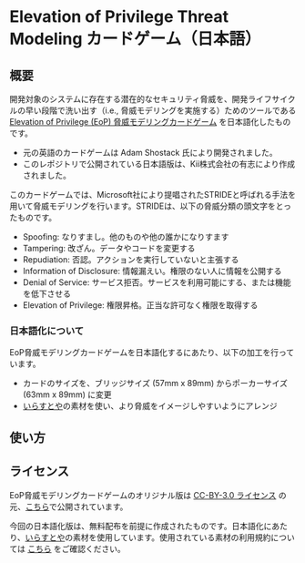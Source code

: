 # Elevation of Privilege Threat Modeling カードゲーム（日本語）

## 概要

開発対象のシステムに存在する潜在的なセキュリティ脅威を、開発ライフサイクルの早い段階で洗い出す（i.e., 脅威モデリングを実施する）ためのツールである [Elevation of Privilege (EoP) 脅威モデリングカードゲーム](https://github.com/adamshostack/eop) を日本語化したものです。

- 元の英語のカードゲームは Adam Shostack 氏により開発されました。
- このレポジトリで公開されている日本語版は、Kii株式会社の有志により作成されました。

このカードゲームでは、Microsoft社により提唱されたSTRIDEと呼ばれる手法を用いて脅威モデリングを行います。STRIDEは、以下の脅威分類の頭文字をとったものです。

- Spoofing: なりすまし。他のものや他の誰かになりすます
- Tampering: 改ざん。データやコードを変更する
- Repudiation: 否認。アクションを実行していないと主張する
- Information of Disclosure: 情報漏えい。権限のない人に情報を公開する
- Denial of Service: サービス拒否。サービスを利用可能にする、または機能を低下させる
- Elevation of Privilege: 権限昇格。正当な許可なく権限を取得する

### 日本語化について

EoP脅威モデリングカードゲームを日本語化するにあたり、以下の加工を行っています。

- カードのサイズを、ブリッジサイズ (57mm x 89mm) からポーカーサイズ (63mm x 89mm) に変更
- [いらすとや](https://www.irasutoya.com/)の素材を使い、より脅威をイメージしやすいようにアレンジ

## 使い方



## ライセンス

EoP脅威モデリングカードゲームのオリジナル版は [CC-BY-3.0 ライセンス](https://creativecommons.org/licenses/by/3.0/us/) の元、[こちら](https://github.com/adamshostack/eop)で公開されています。

今回の日本語化版は、無料配布を前提に作成されたものです。日本語化にあたり、[いらすとや](https://www.irasutoya.com/)の素材を使用しています。使用されている素材の利用規約については [こちら](https://www.irasutoya.com/p/terms.html) をご確認ください。


